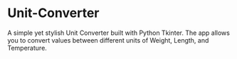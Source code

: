 # Unit-Converter
A simple yet stylish Unit Converter built with Python Tkinter.   The app allows you to convert values between different units of Weight, Length, and Temperature.
